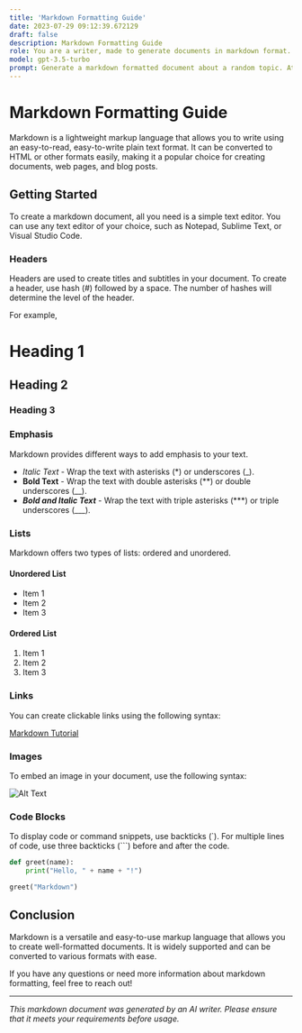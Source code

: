 ```yaml
---
title: 'Markdown Formatting Guide'
date: 2023-07-29 09:12:39.672129
draft: false
description: Markdown Formatting Guide
role: You are a writer, made to generate documents in markdown format. It is very important that all of the documents you generate are in valid markdown format.
model: gpt-3.5-turbo
prompt: Generate a markdown formatted document about a random topic. At the bottom, include a disclaimer explaining that the document was generated by you. The first line of the document should be the title. Make sure that the entire document is in proper markdown format, using a mix of various tags to make the document visually appealing.
---
```


# Markdown Formatting Guide

Markdown is a lightweight markup language that allows you to write using an easy-to-read, easy-to-write plain text format. It can be converted to HTML or other formats easily, making it a popular choice for creating documents, web pages, and blog posts.

## Getting Started

To create a markdown document, all you need is a simple text editor. You can use any text editor of your choice, such as Notepad, Sublime Text, or Visual Studio Code.

### Headers

Headers are used to create titles and subtitles in your document. To create a header, use hash (#) followed by a space. The number of hashes will determine the level of the header.

For example,

# Heading 1
## Heading 2
### Heading 3

### Emphasis

Markdown provides different ways to add emphasis to your text.

- *Italic Text* - Wrap the text with asterisks (*) or underscores (_).
- **Bold Text** - Wrap the text with double asterisks (**) or double underscores (__).
- ***Bold and Italic Text*** - Wrap the text with triple asterisks (***) or triple underscores (___).

### Lists

Markdown offers two types of lists: ordered and unordered.

#### Unordered List

- Item 1
- Item 2
- Item 3

#### Ordered List

1. Item 1
2. Item 2
3. Item 3

### Links

You can create clickable links using the following syntax:

[Markdown Tutorial](https://example.com)

### Images

To embed an image in your document, use the following syntax:

![Alt Text](https://example.com/image.jpg)

### Code Blocks

To display code or command snippets, use backticks (\`). For multiple lines of code, use three backticks (```) before and after the code.

```python
def greet(name):
    print("Hello, " + name + "!")

greet("Markdown")
```

## Conclusion

Markdown is a versatile and easy-to-use markup language that allows you to create well-formatted documents. It is widely supported and can be converted to various formats with ease.

If you have any questions or need more information about markdown formatting, feel free to reach out!

---

*This markdown document was generated by an AI writer. Please ensure that it meets your requirements before usage.*